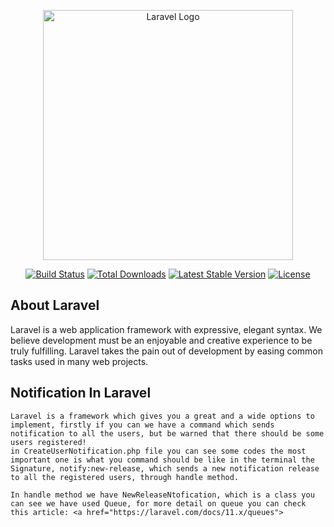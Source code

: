 <p align="center"><a href="https://laravel.com" target="_blank"><img src="https://raw.githubusercontent.com/laravel/art/master/logo-lockup/5%20SVG/2%20CMYK/1%20Full%20Color/laravel-logolockup-cmyk-red.svg" width="400" alt="Laravel Logo"></a></p>

<p align="center">
<a href="https://github.com/laravel/framework/actions"><img src="https://github.com/laravel/framework/workflows/tests/badge.svg" alt="Build Status"></a>
<a href="https://packagist.org/packages/laravel/framework"><img src="https://img.shields.io/packagist/dt/laravel/framework" alt="Total Downloads"></a>
<a href="https://packagist.org/packages/laravel/framework"><img src="https://img.shields.io/packagist/v/laravel/framework" alt="Latest Stable Version"></a>
<a href="https://packagist.org/packages/laravel/framework"><img src="https://img.shields.io/packagist/l/laravel/framework" alt="License"></a>
</p>

## About Laravel

Laravel is a web application framework with expressive, elegant syntax. We believe development must be an enjoyable and creative experience to be truly fulfilling. Laravel takes the pain out of development by easing common tasks used in many web projects.

## Notification In Laravel

    Laravel is a framework which gives you a great and a wide options to implement, firstly if you can we have a command which sends notification to all the users, but be warned that there should be some users registered!
    in CreateUserNotification.php file you can see some codes the most important one is what you command should be like in the terminal the Signature, notify:new-release, which sends a new notification release to all the registered users, through handle method.

    In handle method we have NewReleaseNtofication, which is a class you can see we have used Queue, for more detail on queue you can check this article: <a href="https://laravel.com/docs/11.x/queues"> 
 

